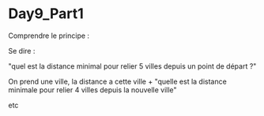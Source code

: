 # Day9_Part1

Comprendre le principe : 

Se dire : 

"quel est la distance minimal pour relier 5 villes depuis un point de départ ?" 

On prend une ville, la distance a cette ville + "quelle est la distance minimale pour relier 4 villes depuis la nouvelle ville"

etc
